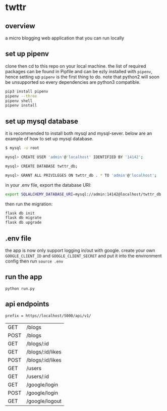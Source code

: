 # twttr

## overview

a micro blogging web application that you can run locally

## set up pipenv

clone then cd to this repo on your local machine. the list of required packages can be found in Pipfile and can be ezly installed with `pipenv`, hence setting up `pipenv` is the first thing to do. note that python2 will soon be unsupported so every dependencies are python3 compatible.

``` bash
pip3 install pipenv
pipenv --three
pipenv shell
pipenv install
```

## set up mysql database

it is recommended to install both mysql and mysql-sever. below are an example of how to set up mysql database.

``` bash
$ mysql -u root

mysql> CREATE USER 'admin'@'localhost' IDENTIFIED BY '14142';

mysql> CREATE DATABASE twttr_db;

mysql> GRANT ALL PRIVILEGES ON twttr_db . * TO 'admin'@'localhost';
```

in your .env file, export the database URI:

``` bash
export SQLALCHEMY_DATABASE_URI=mysql://admin:14142@localhost/twttr_db
```

then run the migration:
``` bash
flask db init
flask db migrate
flask db upgrade
```

## .env file

the app is now only support logging in/out with google. create your own `GOOGLE_CLIENT_ID` and `GOOGLE_CLIENT_SECRET` and put it into the environment config then run `source .env`

## run the app

```
python run.py
```

## api endpoints

`prefix = https//localhost/5000/api/v1/`

|      |                  |
|------|------------------|
| GET  | /blogs           |
| POST | /blogs           |
| GET  | /blogs/:id       |
| GET  | /blogs/:id/likes |
| POST | /blogs/:id/likes |
| GET  | /users           |
| GET  | /users/:id       |
| GET  | /google/login    |
| POST | /google/login    |
| GET  | /google/logout   |
